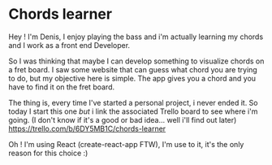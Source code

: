 # Chords learner
Hey ! I'm Denis, I enjoy playing the bass and i'm actually learning my chords and I work as a front end Developer. 

So I was thinking that maybe I can develop something to visualize chords on a fret board. I saw some website that can guess what chord you are trying to do, but my objective here is simple. The app gives you a chord and you have to find it on the fret board. 

The thing is, every time I've started a personal project, i never ended it. So today I start this one *but* i link the associated Trello board to see where i'm going. (I don't know if it's a good or bad idea... well i'll find out later) https://trello.com/b/6DY5MB1C/chords-learner

Oh ! I'm using React (create-react-app FTW), I'm use to it, it's the only reason for this choice :)
